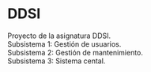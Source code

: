 # DDSI
Proyecto de la asignatura DDSI.  
Subsistema 1: Gestión de usuarios.    
Subsistema 2: Gestión de mantenimiento.  
Subsistema 3: Sistema cental.  
